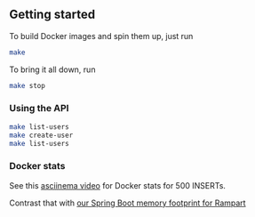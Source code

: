 ## Getting started
To build Docker images and spin them up, just run
```bash
make
```

To bring it all down, run
```bash
make stop
```

### Using the API
```bash
make list-users
make create-user
make list-users
```

### Docker stats
See this [asciinema video](https://asciinema.org/a/72mpi0VXUF9K65oX5bZYqUWa1) for Docker stats for 500 INSERTs.

Contrast that with [our Spring Boot memory footprint for Rampart](https://asciinema.org/a/qlAlCexwOj3hygKDrSE6noHpN)
